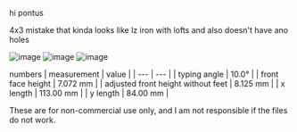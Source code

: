 hi pontus

4x3 mistake that kinda looks like lz iron with lofts and also doesn't have ano holes 

![image](https://user-images.githubusercontent.com/66137164/210162481-5a239a7e-78de-484f-9f6f-7410743e6b35.png)
![image](https://user-images.githubusercontent.com/66137164/210162490-ac3ff182-ca23-41dd-a3e8-d04ff888f0bb.png)
![image](https://user-images.githubusercontent.com/66137164/210162496-470d5b53-eb7a-4379-b3de-e00ff860ee86.png)


numbers
| measurement | value | 
| --- | --- |
| typing angle | 10.0° |
| front face height | 7.072 mm |
| adjusted front height without feet | 8.125 mm |
| x length | 113.00 mm | 
| y length | 84.00 mm | 

These are for non-commercial use only, and I am not responsible if the files do not work. 
